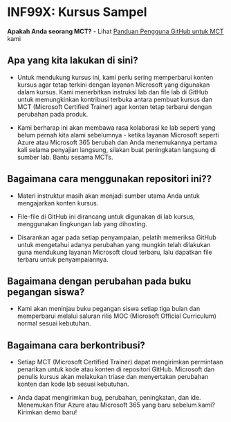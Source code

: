 # INF99X: Kursus Sampel

**Apakah Anda seorang MCT?** - Lihat [Panduan Pengguna GitHub untuk MCT](https://microsoftlearning.github.io/MCT-User-Guide/) kami

## Apa yang kita lakukan di sini?

- Untuk mendukung kursus ini, kami perlu sering memperbarui konten kursus agar tetap terkini dengan layanan Microsoft yang digunakan dalam kursus. Kami menerbitkan instruksi lab dan file lab di GitHub untuk memungkinkan kontribusi terbuka antara pembuat kursus dan MCT (Microsoft Certified Trainer) agar konten tetap terbarui dengan perubahan pada produk.

- Kami berharap ini akan membawa rasa kolaborasi ke lab seperti yang belum pernah kita alami sebelumnya - ketika layanan Microsoft seperti Azure atau Microsoft 365 berubah dan Anda menemukannya pertama kali selama penyajian langsung, silakan buat peningkatan langsung di sumber lab. Bantu sesama MCTs.

## Bagaimana cara menggunakan repositori ini??

- Materi instruktur masih akan menjadi sumber utama Anda untuk mengajarkan konten kursus.

- File-file di GitHub ini dirancang untuk digunakan di lab kursus, menggunakan lingkungan lab yang dihosting.

- Disarankan agar pada setiap penyampaian, pelatih memeriksa GitHub untuk mengetahui adanya perubahan yang mungkin telah dilakukan guna mendukung layanan Microsoft cloud terbaru, lalu dapatkan file terbaru untuk penyampaiannya.

## Bagaimana dengan perubahan pada buku pegangan siswa?

- Kami akan meninjau buku pegangan siswa setiap tiga bulan dan memperbarui melalui saluran rilis MOC (Microsoft Official Curriculum) normal sesuai kebutuhan.

## Bagaimana cara berkontribusi?

- Setiap MCT (Microsoft Certified Trainer) dapat mengirimkan permintaan penarikan untuk kode atau konten di repositori GitHub. Microsoft dan penulis kursus akan melakukan triase dan menyertakan perubahan konten dan kode lab sesuai kebutuhan.

- Anda dapat mengirimkan bug, perubahan, peningkatan, dan ide. Menemukan fitur Azure atau Microsoft 365 yang baru sebelum kami? Kirimkan demo baru!
